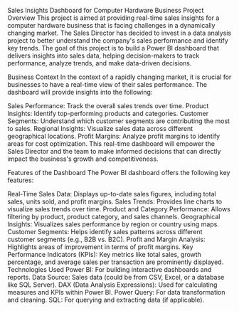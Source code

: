Sales Insights Dashboard for Computer Hardware Business
Project Overview
This project is aimed at providing real-time sales insights for a computer hardware business that is facing challenges in a dynamically changing market. The Sales Director has decided to invest in a data analysis project to better understand the company's sales performance and identify key trends. The goal of this project is to build a Power BI dashboard that delivers insights into sales data, helping decision-makers to track performance, analyze trends, and make data-driven decisions.

Business Context
In the context of a rapidly changing market, it is crucial for businesses to have a real-time view of their sales performance. The dashboard will provide insights into the following:

Sales Performance: Track the overall sales trends over time.
Product Insights: Identify top-performing products and categories.
Customer Segments: Understand which customer segments are contributing the most to sales.
Regional Insights: Visualize sales data across different geographical locations.
Profit Margins: Analyze profit margins to identify areas for cost optimization.
This real-time dashboard will empower the Sales Director and the team to make informed decisions that can directly impact the business's growth and competitiveness.

Features of the Dashboard
The Power BI dashboard offers the following key features:

Real-Time Sales Data: Displays up-to-date sales figures, including total sales, units sold, and profit margins.
Sales Trends: Provides line charts to visualize sales trends over time.
Product and Category Performance: Allows filtering by product, product category, and sales channels.
Geographical Insights: Visualizes sales performance by region or country using maps.
Customer Segments: Helps identify sales patterns across different customer segments (e.g., B2B vs. B2C).
Profit and Margin Analysis: Highlights areas of improvement in terms of profit margins.
Key Performance Indicators (KPIs): Key metrics like total sales, growth percentage, and average sales per transaction are prominently displayed.
Technologies Used
Power BI: For building interactive dashboards and reports.
Data Source: Sales data (could be from CSV, Excel, or a database like SQL Server).
DAX (Data Analysis Expressions): Used for calculating measures and KPIs within Power BI.
Power Query: For data transformation and cleaning.
SQL: For querying and extracting data (if applicable).
